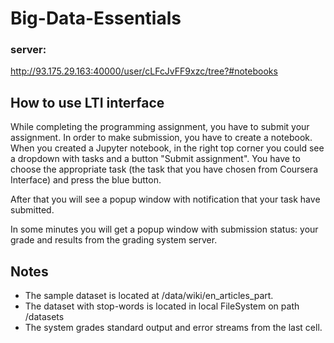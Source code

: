 # Big-Data-Essentials
### server: 
http://93.175.29.163:40000/user/cLFcJvFF9xzc/tree?#notebooks

## How to use LTI interface

While completing the programming assignment, you have to submit your assignment. In order to make submission, you have to create a notebook. When you created a Jupyter notebook, in the right top corner you could see a dropdown with tasks and a button "Submit assignment". You have to choose the appropriate task (the task that you have chosen from Coursera Interface) and press the blue button. 

After that you will see a popup window with notification that your task have submitted. 

In some minutes you will get a popup window with submission status: your grade and results from the grading system server.

## Notes

* The sample dataset is located at /data/wiki/en_articles_part.
* The dataset with stop-words is located in local FileSystem on path /datasets
* The system grades standard output and error streams from the last cell.
